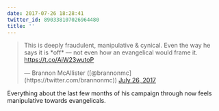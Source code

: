 ```yaml
---
date: 2017-07-26 18:28:41
twitter_id: 890338107026964480
title: ''
---
```


<blockquote class="twitter-tweet"><p lang="en" dir="ltr">This is deeply fraudulent, manipulative &amp; cynical. Even the way he says it is *off* –– not even how an evangelical would frame it. <a href="https://t.co/AiW23wutoP">https://t.co/AiW23wutoP</a></p>&mdash; Brannon McAllister ([@brannonmc](https://twitter.com/brannonmc)) <a href="https://twitter.com/brannonmc/status/890334449937915905?ref_src=twsrc%5Etfw">July 26, 2017</a></blockquote>
<script async src="https://platform.twitter.com/widgets.js" charset="utf-8"></script>

Everything about the last few months of his campaign through now feels manipulative towards evangelicals.
